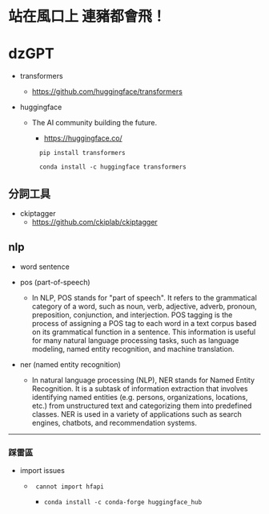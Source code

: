 # 站在風口上 連豬都會飛！
 # dzGPT

* transformers

  - https://github.com/huggingface/transformers

* huggingface
  
  - The AI community building the future.
      - https://huggingface.co/

    ```
      pip install transformers
    ```
    
    ```
      conda install -c huggingface transformers
    ```
    
## 分詞工具

- ckiptagger
  - https://github.com/ckiplab/ckiptagger


## nlp

- word sentence

- pos (part-of-speech)
   
   - In NLP, POS stands for "part of speech". It refers to the grammatical category of a word, such as noun, verb, adjective, adverb, pronoun, preposition, conjunction, and interjection. POS tagging is the process of assigning a POS tag to each word in a text corpus based on its grammatical function in a sentence. This information is useful for many natural language processing tasks, such as language modeling, named entity recognition, and machine translation. 

- ner (named entity recognition)

   - In natural language processing (NLP), NER stands for Named Entity Recognition. It is a subtask of information extraction that involves identifying named entities (e.g. persons, organizations, locations, etc.) from unstructured text and categorizing them into predefined classes. NER is used in a variety of applications such as search engines, chatbots, and recommendation systems.
    

----

### 踩雷區

* import issues 
    
    - ` cannot import hfapi`

         - `conda install -c conda-forge huggingface_hub`


